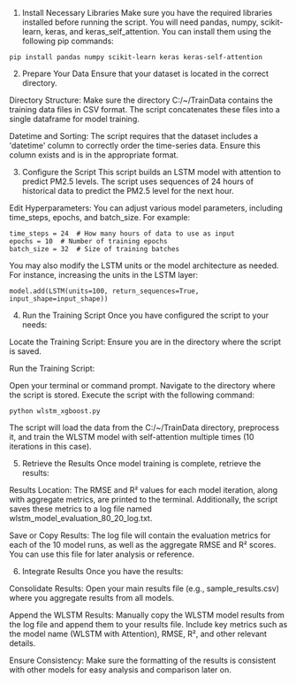 1. Install Necessary Libraries
Make sure you have the required libraries installed before running the script. You will need pandas, numpy, scikit-learn, keras, and keras_self_attention. You can install them using the following pip commands:

```
pip install pandas numpy scikit-learn keras keras-self-attention
```

2. Prepare Your Data
Ensure that your dataset is located in the correct directory.

Directory Structure: Make sure the directory C:/~/TrainData contains the training data files in CSV format. The script concatenates these files into a single dataframe for model training.

Datetime and Sorting: The script requires that the dataset includes a 'datetime' column to correctly order the time-series data. Ensure this column exists and is in the appropriate format.

3. Configure the Script
This script builds an LSTM model with attention to predict PM2.5 levels. The script uses sequences of 24 hours of historical data to predict the PM2.5 level for the next hour.

Edit Hyperparameters: You can adjust various model parameters, including time_steps, epochs, and batch_size. For example:

```
time_steps = 24  # How many hours of data to use as input
epochs = 10  # Number of training epochs
batch_size = 32  # Size of training batches
```

You may also modify the LSTM units or the model architecture as needed. For instance, increasing the units in the LSTM layer:

```
model.add(LSTM(units=100, return_sequences=True, input_shape=input_shape))
```

4. Run the Training Script
Once you have configured the script to your needs:

Locate the Training Script: Ensure you are in the directory where the script is saved.

Run the Training Script:

Open your terminal or command prompt.
Navigate to the directory where the script is stored.
Execute the script with the following command:
```
python wlstm_xgboost.py
```

The script will load the data from the C:/~/TrainData directory, preprocess it, and train the WLSTM model with self-attention multiple times (10 iterations in this case).

5. Retrieve the Results
Once model training is complete, retrieve the results:

Results Location: The RMSE and R² values for each model iteration, along with aggregate metrics, are printed to the terminal. Additionally, the script saves these metrics to a log file named wlstm_model_evaluation_80_20_log.txt.

Save or Copy Results: The log file will contain the evaluation metrics for each of the 10 model runs, as well as the aggregate RMSE and R² scores. You can use this file for later analysis or reference.

6. Integrate Results
Once you have the results:

Consolidate Results: Open your main results file (e.g., sample_results.csv) where you aggregate results from all models.

Append the WLSTM Results: Manually copy the WLSTM model results from the log file and append them to your results file. Include key metrics such as the model name (WLSTM with Attention), RMSE, R², and other relevant details.

Ensure Consistency: Make sure the formatting of the results is consistent with other models for easy analysis and comparison later on.

